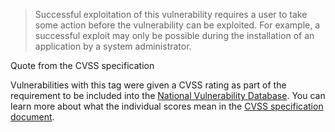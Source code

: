 > Successful exploitation of this vulnerability requires a user to take some action before the vulnerability can be exploited. For example, a successful exploit may only be possible during the installation of an application by a system administrator.

Quote from the CVSS specification

Vulnerabilities with this tag were given a CVSS rating as part of the
requirement to be included into the [National Vulnerability
Database](https://nvd.nist.gov/). You can learn more about what the individual
scores mean in the [CVSS specification
document](https://www.first.org/cvss/specification-document).